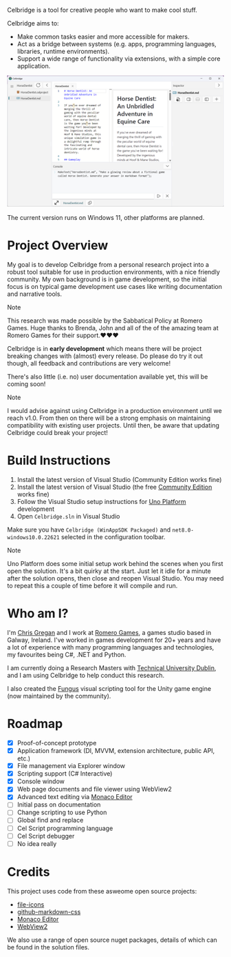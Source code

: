 Celbridge is a tool for creative people who want to make cool stuff. 

Celbridge aims to:

- Make common tasks easier and more accessible for makers.
- Act as a bridge between systems (e.g. apps, programming languages, libraries, runtime environments).
- Support a wide range of functionality via extensions, with a simple core application.

![Celbridge screenshot](/Docs/Images/CelbridgeScreenshot.png)

The current version runs on Windows 11, other platforms are planned.

# Project Overview

My goal is to develop Celbridge from a personal research project into a robust tool suitable for use in production environments, with a nice friendly community. My own background is in game development, so the initial focus is on typical game development use cases like writing documentation and narrative tools.

> [!NOTE]
> This research was made possible by the Sabbatical Policy at Romero Games. Huge thanks to Brenda, John and all of the of the amazing 
team at Romero Games for their support.❤️❤️❤️

Celbridge is in **early development** which means there will be project breaking changes with (almost) every release. Do please do try it out though, all feedback and contributions are very welcome!

There's also little (i.e. no) user documentation available yet, this will be coming soon!

> [!NOTE]
> I would advise against using Celbridge in a production environment until we reach v1.0. From then on there will be a strong emphasis on maintaining compatibility with existing user projects. Until then, be aware that updating Celbridge could break your project!

# Build Instructions

1. Install the latest version of Visual Studio (Community Edition works fine)
1. Install the latest version of Visual Studio (the free [Community Edition]() works fine)
2. Follow the Visual Studio setup instructions for [Uno Platform](https://platform.uno/docs/articles/get-started-vs-2022.html?tabs=ubuntu1804) development
3. Open `Celbridge.sln` in Visual Studio

Make sure you have `Celbridge (WinAppSDK Packaged)` and `net8.0-windows10.0.22621` selected in the configuration toolbar.

> [!NOTE]
> Uno Platform does some initial setup work behind the scenes when you first open the solution. It's a bit quirky at the start. Just let it idle for a minute after the solution opens, then close and reopen Visual Studio. You may need to repeat this a couple of time before it will compile and run.

# Who am I?

I'm [Chris Gregan](https://github.com/chrisgregan) and I work at [Romero Games](https://romerogames.com/), a games studio based in Galway, Ireland. I've worked in games development for 20+ years and have a lot of experience with many programming languages
and technologies, my favourites being C#, .NET and Python.

I am currently doing a Research Masters with [Technical University Dublin](https://www.tudublin.ie/), and I am using Celbridge to help conduct this research.

I also created the [Fungus](https://github.com/snozbot/fungus) visual scripting tool for the Unity game engine (now maintained by the community).

# Roadmap

- [x] Proof-of-concept prototype
- [x] Application framework (DI, MVVM, extension architecture, public API, etc.)
- [x] File management via Explorer window
- [x] Scripting support (C# Interactive)
- [x] Console window
- [x] Web page documents and file viewer using WebView2
- [x] Advanced text editing via [Monaco Editor]( https://microsoft.github.io/monaco-editor/)
- [ ] Initial pass on documentation
- [ ] Change scripting to use Python
- [ ] Global find and replace
- [ ] Cel Script programming language
- [ ] Cel Script debugger
- [ ] No idea really

# Credits

This project uses code from these asweome open source projects:

- [file-icons](https://github.com/file-icons/vscode/blob/master/LICENSE.md)
- [github-markdown-css](https://github.com/sindresorhus/github-markdown-css/blob/main/license)
- [Monaco Editor](https://microsoft.github.io/monaco-editor)
- [WebView2](https://github.com/MicrosoftEdge/WebView2Browser)

We also use a range of open source nuget packages, details of which can be found in the solution files.
